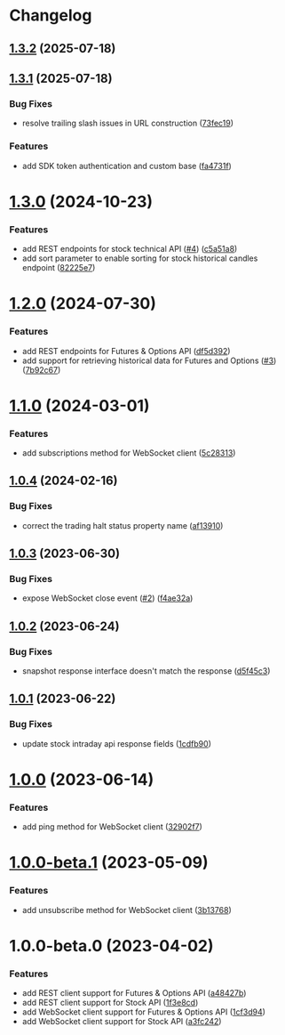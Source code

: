 # Changelog

## [1.3.2](https://github.com/fugle-dev/fugle-marketdata-node/compare/v1.3.1...v1.3.2) (2025-07-18)

## [1.3.1](https://github.com/fugle-dev/fugle-marketdata-node/compare/v1.3.0...v1.3.1) (2025-07-18)


### Bug Fixes

* resolve trailing slash issues in URL construction ([73fec19](https://github.com/fugle-dev/fugle-marketdata-node/commit/73fec194a0f6488563a9307700b143337c286391))


### Features

* add SDK token authentication and custom base ([fa4731f](https://github.com/fugle-dev/fugle-marketdata-node/commit/fa4731f58e214b36c0198a38285c037e0d737e5f))

# [1.3.0](https://github.com/fugle-dev/fugle-marketdata-node/compare/v1.2.0...v1.3.0) (2024-10-23)


### Features

* add REST endpoints for stock technical API ([#4](https://github.com/fugle-dev/fugle-marketdata-node/issues/4)) ([c5a51a8](https://github.com/fugle-dev/fugle-marketdata-node/commit/c5a51a8cd96a7aa069b11326231f4711484e48fc))
* add sort parameter to enable sorting for stock historical candles endpoint ([82225e7](https://github.com/fugle-dev/fugle-marketdata-node/commit/82225e7f9a414f1a6bf66e4cad03a2d675724b3b))

# [1.2.0](https://github.com/fugle-dev/fugle-marketdata-node/compare/v1.1.0...v1.2.0) (2024-07-30)


### Features

* add REST endpoints for Futures & Options API ([df5d392](https://github.com/fugle-dev/fugle-marketdata-node/commit/df5d3927f1b03cabe9d8bad6b7c8aa20710a63f6))
* add support for retrieving historical data for Futures and Options ([#3](https://github.com/fugle-dev/fugle-marketdata-node/issues/3)) ([7b92c67](https://github.com/fugle-dev/fugle-marketdata-node/commit/7b92c67eb97bd655266f23d907f670ea1f0792c4))

# [1.1.0](https://github.com/fugle-dev/fugle-marketdata-node/compare/v1.0.4...v1.1.0) (2024-03-01)


### Features

* add subscriptions method for WebSocket client ([5c28313](https://github.com/fugle-dev/fugle-marketdata-node/commit/5c28313da0d539ad9e7dd1e23ec2d83770fd6391))

## [1.0.4](https://github.com/fugle-dev/fugle-marketdata-node/compare/v1.0.3...v1.0.4) (2024-02-16)


### Bug Fixes

* correct the trading halt status property name ([af13910](https://github.com/fugle-dev/fugle-marketdata-node/commit/af139108f59254031f5e2092820262436a2c7b94))

## [1.0.3](https://github.com/fugle-dev/fugle-marketdata-node/compare/v1.0.2...v1.0.3) (2023-06-30)


### Bug Fixes

* expose WebSocket close event ([#2](https://github.com/fugle-dev/fugle-marketdata-node/issues/2)) ([f4ae32a](https://github.com/fugle-dev/fugle-marketdata-node/commit/f4ae32a231439948336a49e37c929254a5322fb2))

## [1.0.2](https://github.com/fugle-dev/fugle-marketdata-node/compare/v1.0.1...v1.0.2) (2023-06-24)


### Bug Fixes

* snapshot response interface doesn't match the response ([d5f45c3](https://github.com/fugle-dev/fugle-marketdata-node/commit/d5f45c39d9f487f53659be4fb5cb804bfa18d46b))

## [1.0.1](https://github.com/fugle-dev/fugle-marketdata-node/compare/v1.0.0...v1.0.1) (2023-06-22)


### Bug Fixes

* update stock intraday api response fields ([1cdfb90](https://github.com/fugle-dev/fugle-marketdata-node/commit/1cdfb905e52b576e725c0272275a7e6e81d3a345))

# [1.0.0](https://github.com/fugle-dev/fugle-marketdata-node/compare/v1.0.0-beta.1...v1.0.0) (2023-06-14)


### Features

* add ping method for WebSocket client ([32902f7](https://github.com/fugle-dev/fugle-marketdata-node/commit/32902f7c679f262fd67053b59e088c05ad0db9c7))

# [1.0.0-beta.1](https://github.com/fugle-dev/fugle-marketdata-node/compare/v1.0.0-beta.0...v1.0.0-beta.1) (2023-05-09)


### Features

* add unsubscribe method for WebSocket client ([3b13768](https://github.com/fugle-dev/fugle-marketdata-node/commit/3b13768825998ba9696c131db41a92e55f6b6bf9))

# 1.0.0-beta.0 (2023-04-02)


### Features

* add REST client support for Futures & Options API ([a48427b](https://github.com/fugle-dev/fugle-marketdata-node/commit/a48427b857c79235093d54fcda2257a3ad09b5a3))
* add REST client support for Stock API ([1f3e8cd](https://github.com/fugle-dev/fugle-marketdata-node/commit/1f3e8cd74a01d3cb7f2945d5c21c76bba9006a21))
* add WebSocket client support for Futures & Options API ([1cf3d94](https://github.com/fugle-dev/fugle-marketdata-node/commit/1cf3d94784373e455defa5b13aa1af9c045706a1))
* add WebSocket client support for Stock API ([a3fc242](https://github.com/fugle-dev/fugle-marketdata-node/commit/a3fc242242df178513fd57ff011367fe03367e07))